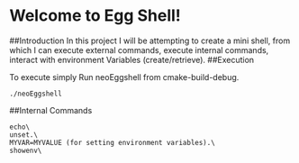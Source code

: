 # Welcome to Egg Shell!
##Introduction
In this project I will be attempting to create a mini shell, from which I can execute external commands,
execute internal commands, interact with environment Variables (create/retrieve). 
##Execution

To execute simply Run neoEggshell from cmake-build-debug. 
```
./neoEggshell
```
##Internal Commands
```
echo\
unset.\
MYVAR=MYVALUE (for setting environment variables).\
showenv\
```
